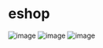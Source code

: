 # eshop
![image](https://user-images.githubusercontent.com/91700494/228528117-ea12d8b4-52e9-4a9a-86b4-b03ecb32ac30.png)
![image](https://user-images.githubusercontent.com/91700494/228528724-26327ed5-909c-4748-a74e-becd8485c982.png)
![image](https://user-images.githubusercontent.com/91700494/228528877-61a4fc7f-1215-42f1-8a45-39a68d94ec6a.png)

